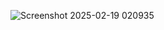 ![Screenshot 2025-02-19 020935](https://github.com/user-attachments/assets/1a9eb3dd-7a3d-4468-a834-a8f6913f64dc)
